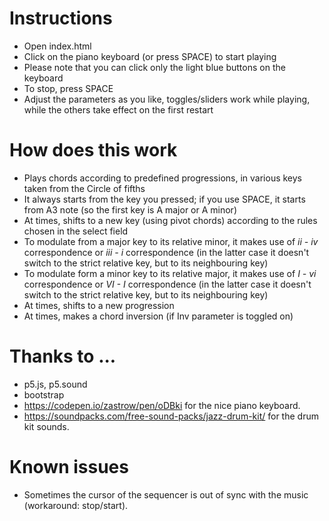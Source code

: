 # Instructions
- Open index.html
- Click on the piano keyboard (or press SPACE) to start playing
- Please note that you can click only the light blue buttons on the keyboard
- To stop, press SPACE
- Adjust the parameters as you like, toggles/sliders work while playing, while the others take effect on the first restart
# How does this work
- Plays chords according to predefined progressions, in various keys taken from the Circle of fifths
- It always starts from the key you pressed; if you use SPACE, it starts from A3 note (so the first key is A major or A minor)
- At times, shifts to a new key (using pivot chords) according to the rules chosen in the select field
- To modulate from a major key to its relative minor, it makes use of *ii - iv* correspondence or *iii - i* correspondence (in the latter case it doesn't switch to the strict relative key, but to its neighbouring key)
- To modulate form a minor key to its relative major, it makes use of *I - vi* correspondence or *VI - I* correspondence (in the latter case it doesn't switch to the strict relative key, but to its neighbouring key)
- At times, shifts to a new progression
- At times, makes a chord inversion (if Inv parameter is toggled on)
# Thanks to ...
- p5.js, p5.sound
- bootstrap
- https://codepen.io/zastrow/pen/oDBki for the nice piano keyboard.
- https://soundpacks.com/free-sound-packs/jazz-drum-kit/ for the drum kit sounds.
# Known issues
- Sometimes the cursor of the sequencer is out of sync with the music (workaround: stop/start).